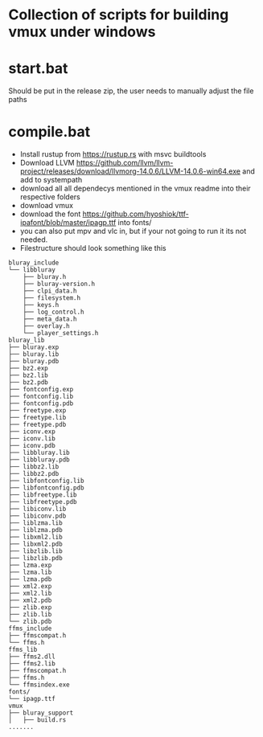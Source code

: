 # Collection of scripts for building vmux under windows

# start.bat
Should be put in the release zip, the user needs to manually adjust the file paths


# compile.bat
- Install rustup from https://rustup.rs with msvc buildtools
- Download LLVM https://github.com/llvm/llvm-project/releases/download/llvmorg-14.0.6/LLVM-14.0.6-win64.exe and add to systempath
- download all all dependecys mentioned in the vmux readme into their respective folders
- download vmux
- download the font https://github.com/hyoshiok/ttf-ipafont/blob/master/ipagp.ttf into fonts/
- you can also put mpv and vlc in, but if your not going to run it its not needed.
- Filestructure should look something like this
```
bluray_include
└── libbluray
    ├── bluray.h
    ├── bluray-version.h
    ├── clpi_data.h
    ├── filesystem.h
    ├── keys.h
    ├── log_control.h
    ├── meta_data.h
    ├── overlay.h
    └── player_settings.h
bluray_lib
├── bluray.exp
├── bluray.lib
├── bluray.pdb
├── bz2.exp
├── bz2.lib
├── bz2.pdb
├── fontconfig.exp
├── fontconfig.lib
├── fontconfig.pdb
├── freetype.exp
├── freetype.lib
├── freetype.pdb
├── iconv.exp
├── iconv.lib
├── iconv.pdb
├── libbluray.lib
├── libbluray.pdb
├── libbz2.lib
├── libbz2.pdb
├── libfontconfig.lib
├── libfontconfig.pdb
├── libfreetype.lib
├── libfreetype.pdb
├── libiconv.lib
├── libiconv.pdb
├── liblzma.lib
├── liblzma.pdb
├── libxml2.lib
├── libxml2.pdb
├── libzlib.lib
├── libzlib.pdb
├── lzma.exp
├── lzma.lib
├── lzma.pdb
├── xml2.exp
├── xml2.lib
├── xml2.pdb
├── zlib.exp
├── zlib.lib
└── zlib.pdb
ffms_include
├── ffmscompat.h
└── ffms.h
ffms_lib
├── ffms2.dll
├── ffms2.lib
├── ffmscompat.h
├── ffms.h
└── ffmsindex.exe
fonts/
└── ipagp.ttf
vmux
├── bluray_support
│   ├── build.rs
.......
```
